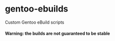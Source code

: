 # gentoo-ebuilds
Custom Gentoo eBuild scripts

#### Warning: the builds are not guaranteed to be stable
